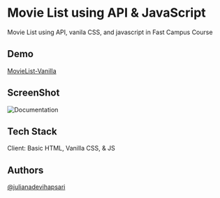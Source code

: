 # Movie List using API & JavaScript

Movie List using API, vanila CSS, and javascript in Fast Campus Course


## Demo

[MovieList-Vanilla](https://movie-vanilla.vercel.app/#)


## ScreenShot

![Documentation](https://github.com/JulianaDeviHapsari/movie/blob/main/MovieList_ScreenShoot1.png)


## Tech Stack

Client: Basic HTML, Vanilla CSS, & JS


## Authors

[@julianadevihapsari](https://github.com/JulianaDeviHapsari/)
